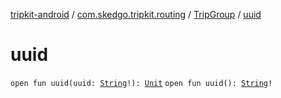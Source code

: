 [tripkit-android](../../index.md) / [com.skedgo.tripkit.routing](../index.md) / [TripGroup](index.md) / [uuid](./uuid.md)

# uuid

`open fun uuid(uuid: `[`String`](https://kotlinlang.org/api/latest/jvm/stdlib/kotlin/-string/index.html)`!): `[`Unit`](https://kotlinlang.org/api/latest/jvm/stdlib/kotlin/-unit/index.html)
`open fun uuid(): `[`String`](https://kotlinlang.org/api/latest/jvm/stdlib/kotlin/-string/index.html)`!`
